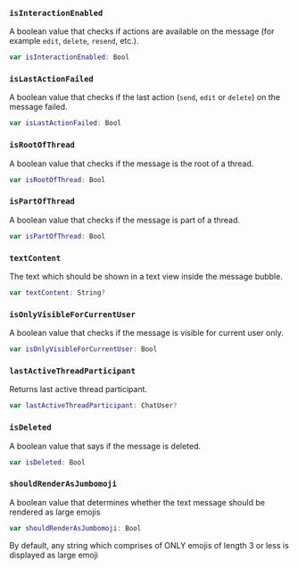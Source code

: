 
### `isInteractionEnabled`

A boolean value that checks if actions are available on the message (for example `edit`, `delete`, `resend`, etc.).

``` swift
var isInteractionEnabled: Bool 
```

### `isLastActionFailed`

A boolean value that checks if the last action (`send`, `edit` or `delete`) on the message failed.

``` swift
var isLastActionFailed: Bool 
```

### `isRootOfThread`

A boolean value that checks if the message is the root of a thread.

``` swift
var isRootOfThread: Bool 
```

### `isPartOfThread`

A boolean value that checks if the message is part of a thread.

``` swift
var isPartOfThread: Bool 
```

### `textContent`

The text which should be shown in a text view inside the message bubble.

``` swift
var textContent: String? 
```

### `isOnlyVisibleForCurrentUser`

A boolean value that checks if the message is visible for current user only.

``` swift
var isOnlyVisibleForCurrentUser: Bool 
```

### `lastActiveThreadParticipant`

Returns last active thread participant.

``` swift
var lastActiveThreadParticipant: ChatUser? 
```

### `isDeleted`

A boolean value that says if the message is deleted.

``` swift
var isDeleted: Bool 
```

### `shouldRenderAsJumbomoji`

A boolean value that determines whether the text message should be rendered as large emojis

``` swift
var shouldRenderAsJumbomoji: Bool 
```

By default, any string which comprises of ONLY emojis of length 3 or less is displayed as large emoji

